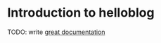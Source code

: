 # Introduction to helloblog

TODO: write [great documentation](http://jacobian.org/writing/great-documentation/what-to-write/)
